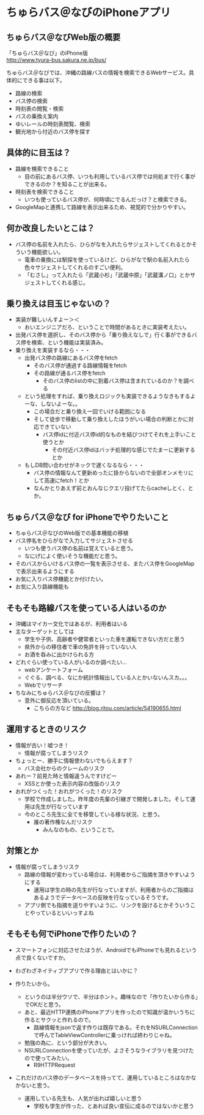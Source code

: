 # ちゅらバス＠なびのiPhoneアプリ
## ちゅらバス＠なびWeb版の概要
「ちゅらバス＠なび」のiPhone版  
http://www.tyura-bus.sakura.ne.jp/bus/  

ちゅらバス＠なびでは、沖縄の路線バスの情報を検索できるWebサービス。具体的にできる事は以下。

- 路線の検索
- バス停の検索
- 時刻表の閲覧・検索
- バスの乗換え案内
- ゆいレールの時刻表閲覧、検索
- 観光地から付近のバス停を探す

## 具体的に目玉は？
- 路線を検索できること
  - 目の前にあるバス停、いつも利用しているバス停では何処まで行く事ができるのか？を知ることが出来る。
- 時刻表を検索できること
  - いつも使っているバス停が、何時頃にでるんだっけ？と検索できる。
- GoogleMapと連携して路線を表示出来るため、視覚的で分かりやすい。

## 何か改良したいとこは？
- バス停の名前を入れたら、ひらがなを入れたらサジェストしてくれるとかそういう機能欲しい。
  - 電車の乗換には駅探を使っているけど、ひらがなで駅の名前入れたら色々サジェストしてくれるのすごい便利。
  - 「むさし」って入れたら「武蔵小杉」「武蔵中原」「武蔵溝ノ口」とかサジェストしてくれる感じ。

## 乗り換えは目玉じゃないの？
- 実装が難しいんすよー＞＜
  - おいエンジニアだろ、ということで時間があるときに実装考えたい。
- 出発バス停を選択し、そのバス停から「乗り換えなしで」行く事ができるバス停を検索、という機能は実装済み。
- 乗り換えを実装するなら・・・
  - 出発バス停の路線にあるバス停をfetch
    - そのバス停が通過する路線情報をfetch
	- その路線が通るバス停をfetch
	  - そのバス停のlistの中に到着バス停は含まれているのか？を調べる
  - という処理をすれば、乗り換えロジックも実装できるようなきもするよーな、しないよーな。。
    - この場合だと乗り換え一回でいける範囲になる
	- そして徒歩で移動して乗り換えしたほうがいい場合の判断とかに対応できていない
	  - バス停idに付近バス停id的なものを結びつけてそれを上手いこと使うとか
	    - その付近バス停idはバッチ処理的な感じでたまーに更新するとか
  - もしDB問い合わせがネックで遅くなるなら・・・
    - バス停の情報なんて更新めったに掛からないので全部オンメモリにして高速にfetch！とか
    - なんかとりあえず前とおんなじクエリ投げてたらcacheしとく、とか。

## ちゅらバス＠なび for iPhoneでやりたいこと
- ちゅらバス＠なびのWeb版での基本機能の移植
- バス停名をひらがなで入力してサジェストさせる
  - いつも使うバス停の名前は覚えていると思う。
  - なにげによく使いそうな機能だと思う。
- そのバスからいけるバス停の一覧を表示させる、またバス停をGoogleMapで表示出来るようにする
- お気に入りバス停機能とか付けたい。
- お気に入り路線機能も

## そもそも路線バスを使っている人はいるのか
- 沖縄はマイカー文化ではあるが、利用者はいる
- 主なターゲットとしては
  - 学生や子供、高齢者や健常者といった車を運転できない方だと思う
  - 県外からの移住者で車の免許を持っていない人
  - お酒を呑みに出かけられる方
- どれぐらい使っている人がいるのか調べたい…
  - webアンケートフォーム
  - ぐぐる、調べる、なにか統計情報出している人とかいないんスカ。。。
  - Webでリサーチ
- ちなみにちゅらバス＠なびの反響は？
  - 意外に御反応を頂いている。
    - こちらの方など http://blog.ritou.com/article/54190655.html


## 運用するときのリスク
- 情報が古い！嘘つき！
  - 情報が腐ってしまうリスク
- ちょっとー、勝手に情報使わないでもらえます？
  - バス会社からのクレームのリスク
- あれー？前見た時と情報違うんですけどー
  - XSSとか使った表示内容の改版のリスク
- おれがつくった！おれがつくった！のリスク
  - 学校で作成しました。昨年度の先輩の引継ぎで開発しました。そして運用は先生が行なっています
  - 今のところ先生に全てを移管している様な状況、と思う。
    - 誰の著作権なんだリスク
	  - みんなのもの、ということで。

## 対策とか
- 情報が腐ってしまうリスク
  - 路線の情報が変わっている場合は、利用者からご指摘を頂きやすいようにする
    - 運用は学生の時の先生が行なっていますが、利用者からのご指摘はあるようでデータベースの反映を行なっているそうです。
  - アプリ側でも指摘を送りやすいように、リンクを設けるとかそういうことやっているといいっすよね

## そもそも何でiPhoneで作りたいの？
- スマートフォンに対応させたほうが、AndroidでもiPhoneでも見れるという点で良くないですか。
- わざわざネイティブアプリで作る理由とはいかに？

- 作りたいから。
  - というのは半分ウソで、半分はホント。趣味なので「作りたいから作る」でOKだと思う。
  - あと、最近HTTP連携のiPhoneアプリを作ったので知識が温かいうちに作るとサクッと作れるので。
    - 路線情報をjsonで返す作りは既存である。それをNSURLConnectionで呼んでTableViewControllerに乗っければ終わりじゃね。
  - 勉強の為に、という部分が大きい。
  - NSURLConnectionを使っていたが、よさそうなライブラリを見つけたので使ってみたい。
    - R9HTTPRequest

- これだけのバス停のデータベースを持ってて、運用しているところはなかなかないと思う。
  - 運用している先生も、人気が出れば嬉しいと思う
    - 学校も学生が作った、とあれば良い宣伝に成るのではないかと思う

